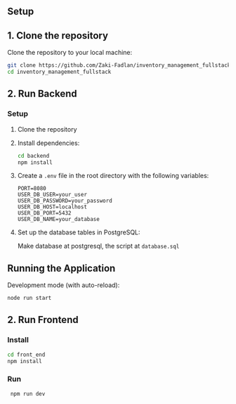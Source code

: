 
## Setup

## 1. Clone the repository

Clone the repository to your local machine:

```bash
git clone https://github.com/Zaki-Fadlan/inventory_management_fullstack.git
cd inventory_management_fullstack
```

## 2. Run Backend
### Setup

1. Clone the repository
2. Install dependencies:
   ```bash
   cd backend
   npm install
   ```

3. Create a `.env` file in the root directory with the following variables:
   ```
   PORT=8080
   USER_DB_USER=your_user
   USER_DB_PASSWORD=your_password
   USER_DB_HOST=localhost
   USER_DB_PORT=5432
   USER_DB_NAME=your_database
   ```

4. Set up the database tables in PostgreSQL:

    Make database at postgresql, the script at
   ```database.sql```

## Running the Application

Development mode (with auto-reload):
```bash
node run start
```

## 2. Run Frontend
### Install
   ```bash
   cd front_end
   npm install
   ```
### Run
   ```bash
    npm run dev
   ```